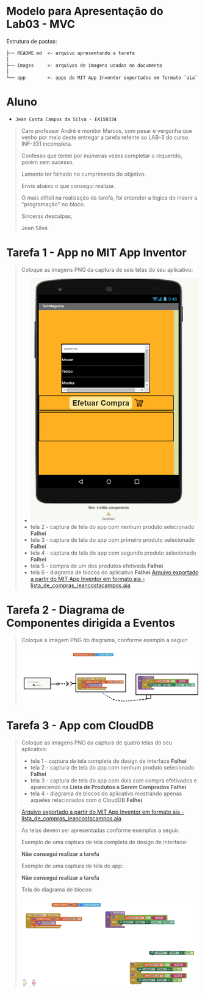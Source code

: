 # Modelo para Apresentação do Lab03 - MVC

Estrutura de pastas:

~~~
├── README.md  <- arquivo apresentando a tarefa
│
├── images     <- arquivos de imagens usadas no documento
│
└── app        <- apps do MIT App Inventor exportados em formato `aia`
~~~

# Aluno
* `Jean Costa Campos da Silva - EX150334`

> Caro professor André e monitor Marcos, com pesar e vergonha que venho por meio deste entregar a tarefa refente ao LAB-3 do curso INF-331 incompleta.
>
> Confesso que tentei por inúmeras vezes completar o requerido, porém sem sucesso.
> 
>Lamento ter falhado no cumprimento do objetivo.
>
> Envio abaixo o que consegui realizar.
>
> O mais difícil na realização da tarefa, foi entender a lógica do inserir a "programação" no bloco.
>
> Sinceras desculpas,
>
> Jean Silva

# Tarefa 1 - App no MIT App Inventor

> Coloque as imagens PNG da captura de seis telas do seu aplicativo:
> * ![tela 1 - captura da tela completa de design de interface](images/aplicativo_techmagazine.png)
> * tela 2 - captura de tela do app com nenhum produto selecionado **Falhei**
> * tela 3 - captura de tela do app com primeiro produto selecionado **Falhei**
> * tela 4 - captura de tela do app com segundo produto selecionado **Falhei**
> * tela 5 - compra de um dos produtos efetivada **Falhei**
> * tela 6 - diagrama de blocos do aplicativo **Falhei**
> [Arquivo exportado a partir do MIT App Inventor em formato aia - lista_de_compras_jeancostacampos.aia](lista_de_compras_jeancostacampos.aia)
>

# Tarefa 2 - Diagrama de Componentes dirigida a Eventos

> Coloque a imagem PNG do diagrama, conforme exemplo a seguir:
>
> ![Diagrama Eventos](images/techmagazine-events.png)

# Tarefa 3 - App com CloudDB

> Coloque as imagens PNG da captura de quatro telas do seu aplicativo:
> * tela 1 - captura da tela completa de design de interface **Falhei**
> * tela 2 - captura de tela do app com nenhum produto selecionado **Falhei**
> * tela 3 - captura de tela do app com dois com compra efetivados e aparecendo na **Lista de Produtos a Serem Comprados** **Falhei**
> * tela 4 - diagrama de blocos do aplicativo mostrando apenas aqueles relacionados com o CloudDB **Falhei**
>
> [Arquivo exportado a partir do MIT App Inventor em formato aia - lista_de_compras_jeancostacampos.aia](lista_de_compras_jeancostacampos.aia)
>
> As telas devem ser apresentadas conforme exemplos a seguir.
>
> Exemplo de uma captura de tela completa de design de interface:
>
> **Não consegui realizar a tarefa**
>
> Exemplo de uma captura de tela do app:
>
> **Não consegui realizar a tarefa**
>
> Tela do diagrama de blocos:
>
> ![Tela Blocos](images/blocks.png)
